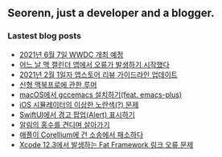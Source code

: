 ## Seorenn, just a developer and a blogger.

### Lastest blog posts

<!-- BLOG-POST-LIST:START -->
- [2021년 6월 7일 WWDC 개최 예정](https://seorenn.tistory.com/187)
- [어느 날 맥 캘린더 앱에서 오류가 발생하기 시작했다](https://seorenn.tistory.com/185)
- [2021년 2월 1일자 앱스토어 리뷰 가이드라인 업데이트](https://seorenn.tistory.com/184)
- [신형 맥북프로에 관한 루머](https://seorenn.tistory.com/183)
- [macOS에서 gccemacs 설치하기(feat. emacs-plus)](https://seorenn.tistory.com/182)
- [iOS 시뮬레이터의 이상한 노란색(?) 문제](https://seorenn.tistory.com/181)
- [SwiftUI에서 경고 팝업(Alert) 표시하기](https://seorenn.tistory.com/180)
- [알림의 홍수를 견디며 살아가기](https://seorenn.tistory.com/179)
- [애플이 Corellium에 건 소송에서 패소하다](https://seorenn.tistory.com/178)
- [Xcode 12.3에서 발생하는 Fat Framework 링크 오류 문제](https://seorenn.tistory.com/177)
<!-- BLOG-POST-LIST:END -->
